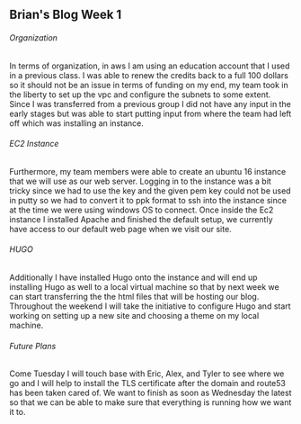 ## Brian's Blog Week 1

###### Organization

In terms of organization, in aws I am using an education account that I used in a previous class.
I was able to renew the credits back to a full 100 dollars so it should not be an issue in terms of funding on my end, my team took in the liberty to set up the vpc and configure the subnets to some extent.
Since I was transferred from a previous group I did not have any input in the early stages but was able to start putting input from where the team had left off which was installing an instance.
###### EC2 Instance

Furthermore, my team members were able to create  an ubuntu 16 instance that we will use as our web server.
Logging in to the instance was a bit tricky since we had to use the key and the given pem key could not be used in putty so we had to convert it to ppk format to ssh into the instance since at the time we were using windows OS to connect.
Once inside the Ec2 instance I installed Apache and finished the default setup, we currently have access to our default web page when we visit our site.
###### HUGO

Additionally I have installed Hugo onto the instance and will end up installing Hugo as well to a local virtual machine so that by next week we can start transferring the the html files that will be hosting our blog.
Throughout the weekend I will take the initiative to configure Hugo and start working on setting up a new site and choosing a theme on my local machine.
###### Future Plans

Come Tuesday I will touch base with Eric, Alex, and Tyler to see where we go and I will help to install the TLS certificate after the domain and route53 has been taken cared of. We want to finish as soon as Wednesday the latest so that we can be able to make sure that everything is running how we want it to.
